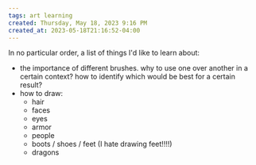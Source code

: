 ```yaml
---
tags: art learning
created: Thursday, May 18, 2023 9:16 PM
created_at: 2023-05-18T21:16:52-04:00
---
```

In no particular order, a list of things I'd like to learn about:
- the importance of different brushes. why to use one over another in a certain context? how to identify which would be best for a certain result?
- how to draw:
    - hair
    - faces
    - eyes
    - armor
    - people
    - boots / shoes / feet (I hate drawing feet!!!!)
    - dragons